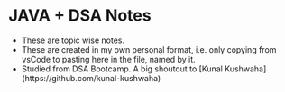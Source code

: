 <h1> JAVA + DSA Notes </h1>
<ul>
  <li> These are topic wise notes.</li>
  <li>These are created in my own personal format, i.e. only copying from vsCode to pasting here in the file, named by it.</li>
  <li>Studied from DSA Bootcamp. A big shoutout to [Kunal Kushwaha](https://github.com/kunal-kushwaha)</li>
</ul>
<br>

